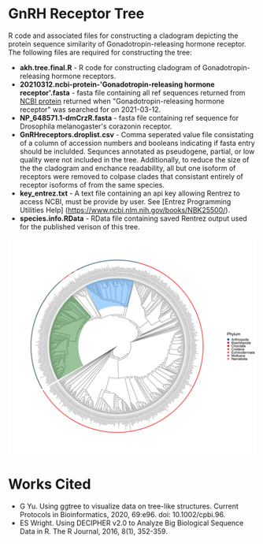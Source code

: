 # GnRH Receptor Tree
R code and associated files for constructing a cladogram depicting the protein sequence similarity of Gonadotropin-releasing hormone receptor. The following files are required for constructing the tree:

* **akh.tree.final.R** - R code for constructing cladogram of Gonadotropin-releasing hormone receptors. 
* **20210312.ncbi-protein-'Gonadotropin-releasing hormone receptor'.fasta** - fasta file containing all ref sequences returned from [NCBI protein](https://www.ncbi.nlm.nih.gov/protein/) returned when "Gonadotropin-releasing hormone receptor" was searched for on 2021-03-12. 
* **NP_648571.1-dmCrzR.fasta** - fasta file containing ref sequence for Drosophila melanogaster's corazonin receptor. 
* **GnRHreceptors.droplist.csv** - Comma seperated value file consistating of a column of accession numbers and booleans indicating if fasta entry should be inclulded. Sequnces annotated as pseudogene, partial, or low quality were not included in the tree. Additionally, to reduce the size of the the cladogram and enchance readability, all but one isoform of receptors were removed to colpase clades that consistant entirely of receptor isoforms of from the same species. 
* **key_entrez.txt** - A text file containing an api key allowing Rentrez to access NCBI, must be provide by user. See [Entrez Programming Utilities Help] (https://www.ncbi.nlm.nih.gov/books/NBK25500/). 
* **species.info.RData** - RData file containing saved Rentrez output used for the published verison of this tree. 

![Protein Sequence Similarity of Gonadotropin-Releasing Hormone Receptors](https://github.com/JakeSaunders/GnRHRtree/blob/main/GnRHReceptor.tree.jpg)


# Works Cited

* G Yu. Using ggtree to visualize data on tree-like structures. Current Protocols in Bioinformatics, 2020, 69:e96. doi: 10.1002/cpbi.96.
* ES Wright. Using DECIPHER v2.0 to Analyze Big Biological Sequence Data in R. The R Journal, 2016, 8(1), 352-359.
